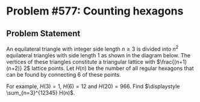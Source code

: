 # Problem #577: Counting hexagons 

## Problem Statement 

An equilateral triangle with integer side length $n \ge 3$ is divided into $n^2$ equilateral triangles with side length 1 as shown in the diagram below.
The vertices of these triangles constitute a triangular lattice with $\frac{(n+1)(n+2)} 2$ lattice points.
Let $H(n)$ be the number of all regular hexagons that can be found by connecting 6 of these points.



For example, $H(3)=1$, $H(6)=12$ and $H(20)=966$.
Find $\displaystyle \sum_{n=3}^{12345} H(n)$.
